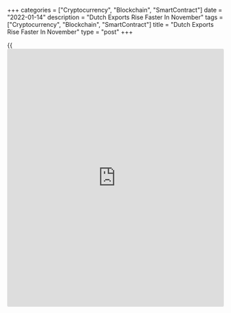+++
categories = ["Cryptocurrency", "Blockchain", "SmartContract"]
date = "2022-01-14"
description = "Dutch Exports Rise Faster In November"
tags = ["Cryptocurrency", "Blockchain", "SmartContract"]
title = "Dutch Exports Rise Faster In November"
type = "post"
+++

{{<iframe id="large-banner" src="https://www.bounty.group/#slide=11.0" width="100%" height="600" scrolling="no" style="border: 0px solid rgb(216, 221, 230); border-radius: 3px;">}}

Dutch exports and imports increased at faster rates in November, figures
from the statistical office CBS showed on Friday.

Merchandise exports rose 8.7 percent year-on-year in November, after a
0.6 percent drop in October. In September, exports rose 4.9 percent.

The latest export growth was the highest since July.

In November, in particular, more chemical products, metal products and
transport equipment were mainly exported, the agency said.

Imports grew 7.9 percent annually in November, following a 5.6 percent
gain in the prior month. Imports rose for the tenth month in a row.

For comments and feedback [contact](https://www.playgroundfx.com/contact/): editorial@rtt[news](https://www.letsplayfx.com/blog/forex-news-website/).com

[Economic News][1]

 **What parts of the world are seeing the best (and worst) economic
performances lately? Click[here][2] to check out our [Econ Scorecard][2]
and find out! See up-to-the-moment [ranking](https://www.playgroundfx.com/blog/crypto-exchange-ranking/)s for the best and worst
performers in [GDP][3], [unemployment rate][4], [inflation][2] and much
more.**

   1. www.rtt[news](https://www.letsplayfx.com/blog/forex-news-website/).com/Content/EconomicNews.aspx
   2. www.rtt[news](https://www.letsplayfx.com/blog/forex-news-website/).com/economic-scorecard/world-rank/CPI/highest-performance.aspx
   3. www.rtt[news](https://www.letsplayfx.com/blog/forex-news-website/).com/economic-scorecard/world-rank/GDP/highest-performance.aspx
   4. www.rtt[news](https://www.letsplayfx.com/blog/forex-news-website/).com/economic-scorecard/world-rank/unemployment-rate/lowest-performance.aspx